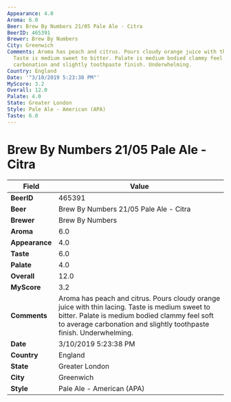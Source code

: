 ```yaml
---
Appearance: 4.0
Aroma: 6.0
Beer: Brew By Numbers 21/05 Pale Ale - Citra
BeerID: 465391
Brewer: Brew By Numbers
City: Greenwich
Comments: Aroma has peach and citrus. Pours cloudy orange juice with thin lacing.
  Taste is medium sweet to bitter. Palate is medium bodied clammy feel soft to average
  carbonation and slightly toothpaste finish. Underwhelming.
Country: England
Date: '"3/10/2019 5:23:38 PM"'
MyScore: 3.2
Overall: 12.0
Palate: 4.0
State: Greater London
Style: Pale Ale - American (APA)
Taste: 6.0
---
```


# Brew By Numbers 21/05 Pale Ale - Citra

| Field         | Value |
|---------------|-------|
| **BeerID** | 465391 |
| **Beer** | Brew By Numbers 21/05 Pale Ale - Citra |
| **Brewer** | Brew By Numbers |
| **Aroma** | 6.0 |
| **Appearance** | 4.0 |
| **Taste** | 6.0 |
| **Palate** | 4.0 |
| **Overall** | 12.0 |
| **MyScore** | 3.2 |
| **Comments** | Aroma has peach and citrus. Pours cloudy orange juice with thin lacing. Taste is medium sweet to bitter. Palate is medium bodied clammy feel soft to average carbonation and slightly toothpaste finish. Underwhelming. |
| **Date** | 3/10/2019 5:23:38 PM |
| **Country** | England |
| **State** | Greater London |
| **City** | Greenwich |
| **Style** | Pale Ale - American (APA) |
